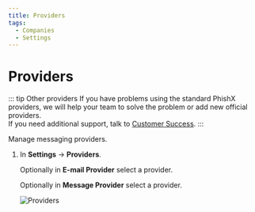 ```yaml
---
title: Providers
tags:
  - Companies
  - Settings
---
```


# Providers

::: tip Other providers
If you have problems using the standard PhishX providers, we will help your team to solve the problem or add new official providers.<br>
If you need additional support, talk to [Customer Success](mailto:cs@phishx.io).
:::

Manage messaging providers.

1. In **Settings** -> **Providers**.

   Optionally in **E-mail Provider** select a provider.

   Optionally in **Message Provider** select a provider.

   ![Providers](https://cdn.phishx.io/phishx-docs/images/phishx_companies_providers_01.webp)
